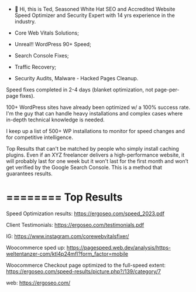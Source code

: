 - 👋 Hi, this is Ted, Seasoned White Hat SEO and Accredited Website Speed Optimizer and Security Expert with 14 yrs experience in the industry. 

- Core Web Vitals Solutions;
- Unreal!! WordPress 90+ Speed;
- Search Console Fixes;
- Traffic Recovery;
- Security Audits, Malware - Hacked Pages Cleanup.

Speed fixes completed in 2-4 days (blanket optimization, not page-per-page fixes).
 
100+ WordPress sites have already been optimized w/ a 100% success rate. I'm the guy that can handle heavy installations and complex cases where in-depth technical knowledge is needed.

Ι keep up a list of 500+ WP installations to monitor for speed changes and for competitive intelligence.

Top Results that can't be matched by people who simply install caching plugins. Even if an XYZ freelancer delivers a high-performance website, it will probably last for one week but it won't last for the first month and won’t get verified by the Google Search Console. This is a method that guarantees results.


========
Top Results
========
Speed Optimization results: https://ergoseo.com/speed_2023.pdf

Client Testimonials: https://ergoseo.com/testimonials.pdf

IG: https://www.instagram.com/corewebvitalsfixer/

Woocommerce sped up: https://pagespeed.web.dev/analysis/https-weltentanzer-com/ktl4p24mfl?form_factor=mobile

Woocommerce Checkout page optimized to the full-speed extent: https://ergoseo.com/speed-results/picture.php?/139/category/7

web: https://ergoseo.com/
